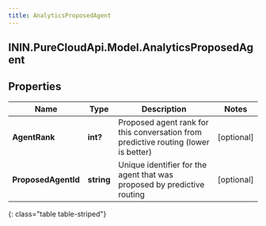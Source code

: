```yaml
---
title: AnalyticsProposedAgent
---
```

## ININ.PureCloudApi.Model.AnalyticsProposedAgent

## Properties

|Name | Type | Description | Notes|
|------------ | ------------- | ------------- | -------------|
| **AgentRank** | **int?** | Proposed agent rank for this conversation from predictive routing (lower is better) | [optional] |
| **ProposedAgentId** | **string** | Unique identifier for the agent that was proposed by predictive routing | [optional] |
{: class="table table-striped"}


